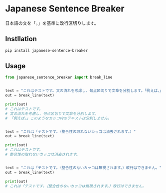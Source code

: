 # Japanese Sentence Breaker

日本語の文を「。」を基準に改行区切りします。

## Instllation

```bash
pip install japanese-sentence-breaker
```


## Usage

```python
from japanese_sentence_breaker import break_line


text = "これはテストです。文の流れを考慮し、句点区切りで文章を分割します。「例えば。」このようなカッコ内のテキストは分割しません。"
out = break_line(text)

print(out)
# これはテストです。
# 文の流れを考慮し、句点区切りで文章を分割します。
# 「例えば。」このようなカッコ内のテキストは分割しません。


text = "これは「テストです。｛整合性の取れないカッコは消去されます。）"
out = break_line(text)

print(out)
# これはテストです。
# 整合性の取れないカッコは消去されます。


text = "これは「テストです。｛整合性のないカッコは無視されます。）改行はできません。"
out = break_line(text)

print(out)
# これは「テストです。｛整合性のないカッコは無視されます。）改行はできません。
```